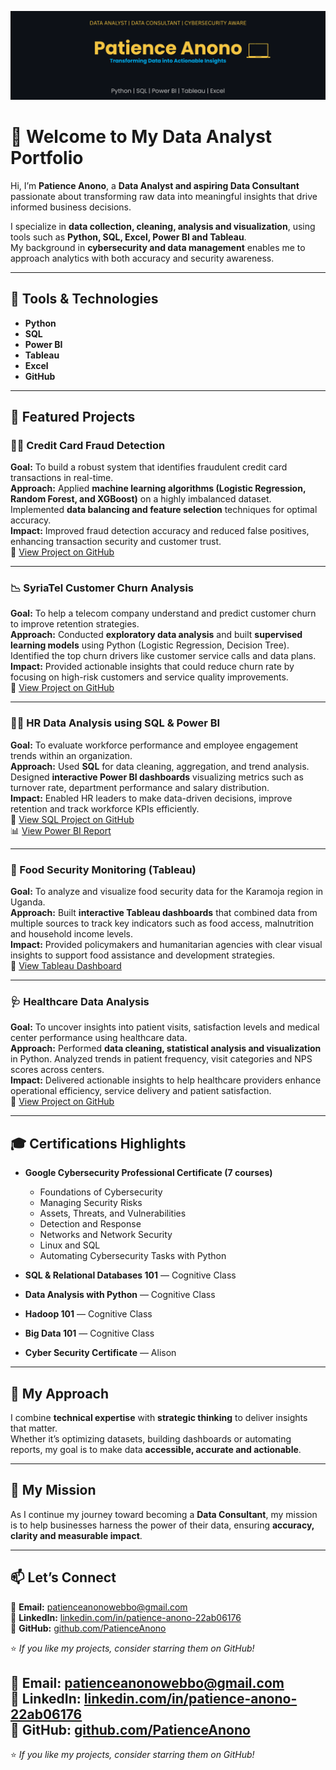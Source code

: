 
![Patience Anono Data Analyst Portfolio Banner](https://raw.githubusercontent.com/PatienceAnono/PatienceAnono-Portfolio/6475ce96bf54e6f04e085e302ad0ed6a97564976/Patience_Anono_Data_Analyst_Banner.png)

# 👋 Welcome to My Data Analyst Portfolio  

Hi, I’m **Patience Anono**, a **Data Analyst and aspiring Data Consultant** passionate about transforming raw data into meaningful insights that drive informed business decisions.  

I specialize in **data collection, cleaning, analysis and visualization**, using tools such as **Python, SQL, Excel, Power BI and Tableau**.  
My background in **cybersecurity and data management** enables me to approach analytics with both accuracy and security awareness.  

---

## 🧰 Tools & Technologies  
- **Python**  
- **SQL**  
- **Power BI**  
- **Tableau**  
- **Excel**  
- **GitHub**

---

## 💼 Featured Projects  

### 🕵️‍♀️ Credit Card Fraud Detection  
**Goal:** To build a robust system that identifies fraudulent credit card transactions in real-time.  
**Approach:** Applied **machine learning algorithms (Logistic Regression, Random Forest, and XGBoost)** on a highly imbalanced dataset. Implemented **data balancing and feature selection** techniques for optimal accuracy.  
**Impact:** Improved fraud detection accuracy and reduced false positives, enhancing transaction security and customer trust.  
🔗 [View Project on GitHub](https://github.com/PatienceAnono/Credit-Card-Fraud-Dectection)

---

### 📉 SyriaTel Customer Churn Analysis  
**Goal:** To help a telecom company understand and predict customer churn to improve retention strategies.  
**Approach:** Conducted **exploratory data analysis** and built **supervised learning models** using Python (Logistic Regression, Decision Tree). Identified the top churn drivers like customer service calls and data plans.  
**Impact:** Provided actionable insights that could reduce churn rate by focusing on high-risk customers and service quality improvements.  
🔗 [View Project on GitHub](https://github.com/PatienceAnono/-SyriaTel-Customer-Churn-Project)

---

### 👩‍💼 HR Data Analysis using SQL & Power BI  
**Goal:** To evaluate workforce performance and employee engagement trends within an organization.  
**Approach:** Used **SQL** for data cleaning, aggregation, and trend analysis. Designed **interactive Power BI dashboards** visualizing metrics such as turnover rate, department performance and salary distribution.  
**Impact:** Enabled HR leaders to make data-driven decisions, improve retention and track workforce KPIs efficiently.  
🔗 [View SQL Project on GitHub](https://github.com/PatienceAnono/HR-DATA-ANALYSIS)  
📊 [View Power BI Report](https://github.com/PatienceAnono/HR-DATA-ANALYSIS/blob/main/HR%20Employee%20Report.pbix)

---

### 🌾 Food Security Monitoring (Tableau)  
**Goal:** To analyze and visualize food security data for the Karamoja region in Uganda.  
**Approach:** Built **interactive Tableau dashboards** that combined data from multiple sources to track key indicators such as food access, malnutrition and household income levels.  
**Impact:** Provided policymakers and humanitarian agencies with clear visual insights to support food assistance and development strategies.  
🔗 [View Tableau Dashboard](https://public.tableau.com/app/profile/patience5611/viz/KaramojaRegionFoodmonitoringtool/SummaryTable)

---

### 🩺 Healthcare Data Analysis  
**Goal:** To uncover insights into patient visits, satisfaction levels and medical center performance using healthcare data.  
**Approach:** Performed **data cleaning, statistical analysis and visualization** in Python. Analyzed trends in patient frequency, visit categories and NPS scores across centers.  
**Impact:** Delivered actionable insights to help healthcare providers enhance operational efficiency, service delivery and patient satisfaction.  
🔗 [View Project on GitHub](https://github.com/PatienceAnono/HEALTH-CARE-DATA-ANALYSIS)

---

## 🎓 Certifications Highlights

- **Google Cybersecurity Professional Certificate (7 courses)**  
  - Foundations of Cybersecurity  
  - Managing Security Risks  
  - Assets, Threats, and Vulnerabilities  
  - Detection and Response  
  - Networks and Network Security  
  - Linux and SQL  
  - Automating Cybersecurity Tasks with Python

- **SQL & Relational Databases 101** — Cognitive Class  
- **Data Analysis with Python** — Cognitive Class  
- **Hadoop 101** — Cognitive Class  
- **Big Data 101** — Cognitive Class  
- **Cyber Security Certificate** — Alison

---

## 🧩 My Approach  
I combine **technical expertise** with **strategic thinking** to deliver insights that matter.  
Whether it’s optimizing datasets, building dashboards or automating reports, my goal is to make data **accessible, accurate and actionable**.

---

## 🎯 My Mission  
As I continue my journey toward becoming a **Data Consultant**, my mission is to help businesses harness the power of their data, ensuring **accuracy, clarity and measurable impact**.

---

## 📫 Let’s Connect  

📧 **Email:** [patienceanonowebbo@gmail.com](mailto:patienceanonowebbo@gmail.com)  
💼 **LinkedIn:** [linkedin.com/in/patience-anono-22ab06176](https://www.linkedin.com/in/patience-anono-22ab06176/)  
🐙 **GitHub:** [github.com/PatienceAnono](https://github.com/PatienceAnono)  

⭐️ *If you like my projects, consider starring them on GitHub!*


📧 **Email:** [patienceanonowebbo@gmail.com](mailto:patienceanonowebbo@gmail.com)  
💼 **LinkedIn:** [linkedin.com/in/patience-anono-22ab06176](https://www.linkedin.com/in/patience-anono-22ab06176/)  
🐙 **GitHub:** [github.com/PatienceAnono](https://github.com/PatienceAnono)
---

⭐️ *If you like my projects, consider starring them on GitHub!*
